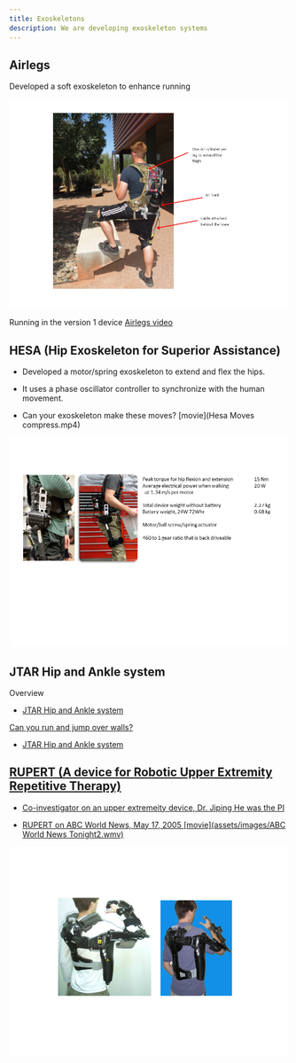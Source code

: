 ```yaml
---
title: Exoskeletons
description: We are developing exoskeleton systems
---
```


## Airlegs

Developed a soft exoskeleton to enhance running

![Airlegs](assets/images/airlegs.png)

Running in the version 1 device
  [Airlegs video](assets/images/AIRLEGSvid.wmv)

## HESA (Hip Exoskeleton for Superior Assistance)

* Developed a motor/spring exoskeleton to extend and flex the hips.

* It uses a phase oscillator controller to synchronize with the human movement.

* Can your exoskeleton make these moves? [movie](Hesa Moves compress.mp4)

![HESA](assets/images/hesa.png)

## JTAR Hip and Ankle system

Overview
* <a href="https://www.youtube.com/watch?v=TPNQDAOygnY" title="JTAR video"> JTAR Hip and Ankle system



Can you run and jump over walls?

* <a href="https://www.youtube.com/watch?v=8Y1_pXU3FQU" title="JTAR video2"> JTAR Hip and Ankle system


## RUPERT (A device for Robotic Upper Extremity Repetitive Therapy)

* Co-investigator on an upper extremeity device, Dr. Jiping He was the PI

* RUPERT on ABC World News, May 17, 2005 [movie](assets/images/ABC World News Tonight2.wmv)

![RUPERT](assets/images/rupert.png)

 
